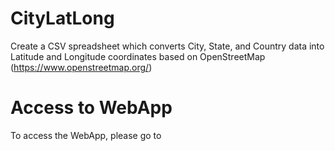 # CityLatLong
Create a CSV spreadsheet which converts City, State, and Country data into Latitude and Longitude coordinates based on OpenStreetMap (https://www.openstreetmap.org/)

# Access to WebApp
To access the WebApp, please go to 
